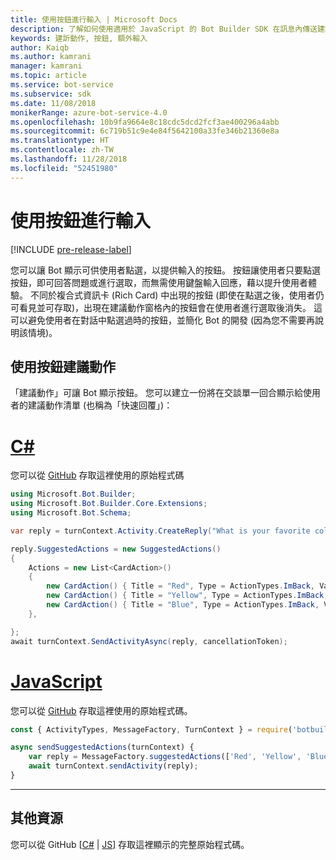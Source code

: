 ```yaml
---
title: 使用按鈕進行輸入 | Microsoft Docs
description: 了解如何使用適用於 JavaScript 的 Bot Builder SDK 在訊息內傳送建議的動作。
keywords: 建訢動作, 按鈕, 額外輸入
author: Kaiqb
ms.author: kamrani
manager: kamrani
ms.topic: article
ms.service: bot-service
ms.subservice: sdk
ms.date: 11/08/2018
monikerRange: azure-bot-service-4.0
ms.openlocfilehash: 10b9fa9664e8c18cdc5dcd2fcf3ae400296a4abb
ms.sourcegitcommit: 6c719b51c9e4e84f5642100a33fe346b21360e8a
ms.translationtype: HT
ms.contentlocale: zh-TW
ms.lasthandoff: 11/28/2018
ms.locfileid: "52451980"
---
```

# <a name="use-button-for-input"></a>使用按鈕進行輸入

[!INCLUDE [pre-release-label](../includes/pre-release-label.md)]

您可以讓 Bot 顯示可供使用者點選，以提供輸入的按鈕。 按鈕讓使用者只要點選按鈕，即可回答問題或進行選取，而無需使用鍵盤輸入回應，藉以提升使用者體驗。 不同於複合式資訊卡 (Rich Card) 中出現的按鈕 (即使在點選之後，使用者仍可看見並可存取)，出現在建議動作窗格內的按鈕會在使用者進行選取後消失。 這可以避免使用者在對話中點選過時的按鈕，並簡化 Bot 的開發 (因為您不需要再說明該情境)。 

## <a name="suggest-action-using-button"></a>使用按鈕建議動作

「建議動作」可讓 Bot 顯示按鈕。 您可以建立一份將在交談單一回合顯示給使用者的建議動作清單 (也稱為「快速回覆」)： 

# <a name="ctabcsharp"></a>[C#](#tab/csharp)

您可以從 [GitHub](https://aka.ms/SuggestedActionsCSharp) 存取這裡使用的原始程式碼

```csharp
using Microsoft.Bot.Builder;
using Microsoft.Bot.Builder.Core.Extensions;
using Microsoft.Bot.Schema;

var reply = turnContext.Activity.CreateReply("What is your favorite color?");

reply.SuggestedActions = new SuggestedActions()
{
    Actions = new List<CardAction>()
    {
        new CardAction() { Title = "Red", Type = ActionTypes.ImBack, Value = "Red" },
        new CardAction() { Title = "Yellow", Type = ActionTypes.ImBack, Value = "Yellow" },
        new CardAction() { Title = "Blue", Type = ActionTypes.ImBack, Value = "Blue" },
    },

};
await turnContext.SendActivityAsync(reply, cancellationToken);
```

# <a name="javascripttabjavascript"></a>[JavaScript](#tab/javascript)
您可以從 [GitHub](https://aka.ms/SuggestActionsJS) 存取這裡使用的原始程式碼。

```javascript
const { ActivityTypes, MessageFactory, TurnContext } = require('botbuilder');

async sendSuggestedActions(turnContext) {
    var reply = MessageFactory.suggestedActions(['Red', 'Yellow', 'Blue'], 'What is the best color?');
    await turnContext.sendActivity(reply);
}
```

---

## <a name="additional-resources"></a>其他資源

您可以從 GitHub [[C#](https://aka.ms/SuggestedActionsCSharp) | [JS](https://aka.ms/SuggestActionsJS)] 存取這裡顯示的完整原始程式碼。
